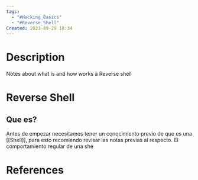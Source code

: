 ```yaml
---
tags:
  - "#Hacking_Basics"
  - "#Reverse_Shell"
Created: 2023-09-29 18:34
---
```

# Description
Notes about what is and how works a Reverse shell
# Reverse Shell
## Que es?
Antes de empezar necesitamos tener un conocimiento previo de que es una [[Shell]], para esto recomiendo revisar las notas previas al respecto.
El comportamiento regular de una she
# References
